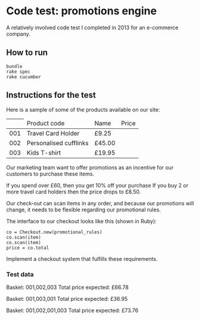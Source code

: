 Code test: promotions engine
=========

A relatively involved code test I completed in 2013 for an e-commerce company. 

## How to run

    bundle 
    rake spec
    rake cucumber

## Instructions for the test

Here is a sample of some of the products available on our site: 
 
<table>
  <thead>
    <th>
      <td>Product code</td>
      <td>Name</td>
      <td>Price</td>
    </th>
  </thead>
  <tbody>
    <tr>
      <td>001</td>
      <td>Travel Card Holder</td>
      <td>£9.25</td>
    </tr>
    <tr>
      <td>002</td>
      <td>Personalised cufflinks</td>
      <td>£45.00</td>
    </tr>
    <tr>
      <td>003</td>
      <td>Kids T-shirt</td>
      <td>£19.95</td>
    </tr>
  </tbody>
</table>

Our marketing team want to offer promotions as an incentive 
for our customers to purchase these items. 
 
If you spend over £60, then you get 10% off your purchase 
If you buy 2 or more travel card holders then the price 
drops to £8.50. 
 
Our check-out can scan items in any order, and because our 
promotions will change, it needs to be flexible regarding 
our promotional rules. 
 
The interface to our checkout looks like this (shown in 
Ruby): 
 
    co = Checkout.new(promotional_rules) 
    co.scan(item) 
    co.scan(item) 
    price = co.total 
 
Implement a checkout system that fulfills these 
requirements. 
 
### Test data 

Basket: 001,002,003 
Total price expected: £66.78 
 
Basket: 001,003,001 
Total price expected: £36.95 
 
Basket: 001,002,001,003 
Total price expected: £73.76 
